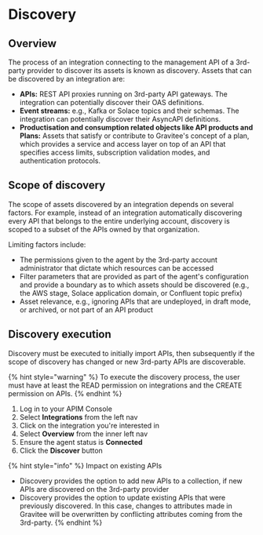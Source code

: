 # Discovery

## Overview

The process of an integration connecting to the management API of a 3rd-party provider to discover its assets is known as discovery. Assets that can be discovered by an integration are:&#x20;

* **APIs:** REST API proxies running on 3rd-party API gateways. The integration can potentially discover their OAS definitions.
* **Event streams:** e.g., Kafka or Solace topics and their schemas. The integration can potentially discover their AsyncAPI definitions.
* **Productisation and consumption related objects like API products and Plans:** Assets that satisfy or contribute to Gravitee's concept of a plan, which provides a service and access layer on top of an API that specifies access limits, subscription validation modes, and authentication protocols.

## Scope of discovery

The scope of assets discovered by an integration depends on several factors. For example, instead of an integration automatically discovering every API that belongs to the entire underlying account, discovery is scoped to a subset of the APIs owned by that organization.&#x20;

Limiting factors include:

* The permissions given to the agent by the 3rd-party account administrator that dictate which resources can be accessed
* Filter parameters that are provided as part of the agent's configuration and provide a boundary as to which assets should be discovered (e.g., the AWS stage, Solace application domain, or Confluent topic prefix)
* Asset relevance, e.g., ignoring APIs that are undeployed, in draft mode, or archived, or not part of an API product

## Discovery execution

Discovery must be executed to initially import APIs, then subsequently if the scope of discovery has changed or new 3rd-party APIs are discoverable.&#x20;

{% hint style="warning" %}
To execute the discovery process, the user must have at least the READ permission on integrations and the CREATE permission on APIs.
{% endhint %}

1. Log in to your APIM Console
2. Select **Integrations** from the left nav
3. Click on the integration you're interested in&#x20;
4. Select **Overview** from the inner left nav
5. Ensure the agent status is **Connected**
6. Click the **Discover** button

{% hint style="info" %}
Impact on existing APIs

* Discovery provides the option to add new APIs to a collection, if new APIs are discovered on the 3rd-party provider
* Discovery provides the option to update existing APIs that were previously discovered. In this case, changes to attributes made in Gravitee will be overwritten by conflicting attributes coming from the 3rd-party.&#x20;
{% endhint %}
